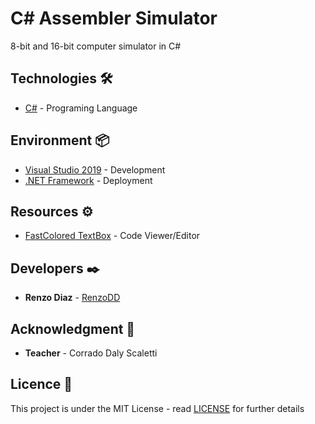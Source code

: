 # C# Assembler Simulator

8-bit and 16-bit computer simulator in C#

## Technologies 🛠️

* [C#](https://www.microsoft.com/en-us/download/details.aspx?id=7029) - Programing Language

## Environment 📦

* [Visual Studio 2019](https://visualstudio.microsoft.com/es/vs/) - Development
* [.NET Framework](https://dotnet.microsoft.com/download/dotnet-framework) - Deployment

## Resources ⚙️

* [FastColored TextBox](https://github.com/PavelTorgashov/FastColoredTextBox) - Code Viewer/Editor

## Developers ✒️

* **Renzo Diaz** - [RenzoDD](https://github.com/RenzoDD)

## Acknowledgment 🎁

* **Teacher** - Corrado Daly Scaletti

## Licence 📄

This project is under the MIT License - read [LICENSE](LICENSE) for further details
